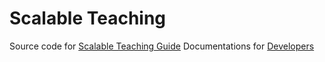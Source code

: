 # Scalable Teaching

Source code for [Scalable Teaching Guide](https://shenshen.mit.edu/scalableteaching/)
Documentations for [Developers](/_docs/_devs.md)
